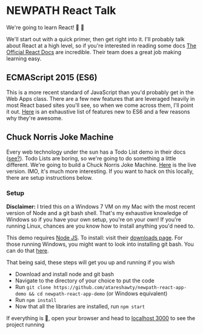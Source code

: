 # NEWPATH React Talk

We're going to learn React! :tada: :tada:

We'll start out with a quick primer, then get right into it. I'll probably talk about React at a high level, so if
you're interested in reading some docs [The Official React Docs](https://facebook.github.io/react/) are incredible.
Their team does a great job making learning easy.

## ECMAScript 2015 (ES6)
This is a more recent standard of JavaScript than you'd probably get in the Web Apps class. There are
a few new features that are leveraged heavily in most React based sites you'll see, so when we come across them, I'll
point it out. [Here](http://es6-features.org/#Constants) is an exhaustive list of features new to ES6 and a few reasons
why they're awesome.

## Chuck Norris Joke Machine

Every web technology under the sun has a Todo List demo in their docs ([see?](https://github.com/tastejs/todomvc)).
Todo Lists are boring, so we're going to do something a little different. We're going to build a Chuck Norris Joke
Machine. [Here](http://www.alextareshawty.com/newpath-react-app-demo/) is the live version. IMO, it's much more
interesting. If you want to hack on this locally, there are setup instructions below.

### Setup

**Disclaimer:** I tried this on a Windows 7 VM on my Mac with the most recent version of Node and a git bash shell.
That's my exhaustive knowledge of Windows so if you have your own setup, you're on your own!
If you're running Linux, chances are you know how to install anything you'd need to.

This demo requires [Node JS](https://nodejs.org/en/). To install: visit their [downloads page](https://nodejs.org/en/download/). For those running Windows, you might want to look into installing git bash. You can do that [here](https://git-scm.com/downloads).

That being said, these steps will get you up and running if you wish
- Download and install node and git bash
- Navigate to the directory of your choice to put the code
- Run `git clone https://github.com/atareshawty/newpath-react-app-demo && cd newpath-react-app-demo` (or Windows equivalent)
- Run `npm install`
- Now that all the libraries are installed, run `npm start`

If everything is :tada:, open your browser and head to [localhost 3000](localhost:3000) to see the project running
